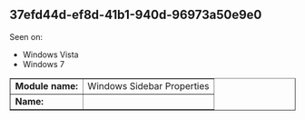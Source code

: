 ## 37efd44d-ef8d-41b1-940d-96973a50e9e0

Seen on:
* Windows Vista
* Windows 7

<table border="1" class="docutils">
  <tbody>
    <tr>
      <td><b>Module name:</b></td>
      <td>Windows Sidebar Properties</td>
    </tr>
    <tr>
      <td><b>Name:</b></td>
      <td>&nbsp;</td>
    </tr>
  </tbody>
</table>

